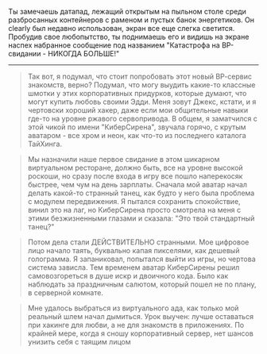 Ты замечаешь датапад, лежащий открытым на пыльном столе среди разбросанных контейнеров с раменом и пустых банок энергетиков. Он clearly был недавно использован, экран все еще слегка светится. Пробудив свое любопытство, ты поднимаешь его и видишь на экране наспех набранное сообщение под названием "Катастрофа на ВР-свидании - НИКОГДА БОЛЬШЕ!"

---

> Так вот, я подумал, что стоит попробовать этот новый ВР-сервис знакомств, верно? Подумал, что могу выудить какие-то классные шмотки у этих корпоративных придурков, которые думают, что могут купить любовь своими Эдди. Меня зовут Джекс, кстати, и я чертовски хороший хакер, даже если мои общительные навыки где-то на уровне ржавого сервопривода. В общем, я заматчился с этой чикой по имени "КиберСирена", звучала горячо, с крутым аватаром - все хром и неон, как что-то из последнего каталога ТайХинга.

> Мы назначили наше первое свидание в этом шикарном виртуальном ресторане, должно быть, все на уровне высокой роскоши, но сразу после входа в игру все пошло наперекосяк быстрее, чем чум на день зарплаты. Сначала мой аватар начал делать какой-то странный танец, как будто у него была проблема с модулем передвижения. Я пытался сохранить спокойствие, винил это на лаг, но КиберСирена просто смотрела на меня с этими безжизненными глазами и сказала: "Это твой стандартный танец?"

> Потом дела стали ДЕЙСТВИТЕЛЬНО странными. Мое цифровое лицо начало таять, буквально капая пикселями, как дешевый голограмма. Я запаниковал, попытался выйти из игры, но чертова система зависла. Тем временем аватар КиберСирены решил самовозгореться в душе искр и двоичного кода. Было как наблюдать за праздничным салютом, который пошел не по плану, в серверной комнате.

> Мне удалось выбраться из виртуального ада, как только мой реальный шлем начал дымиться. Урок выучен: лучше оставаться при хакинге для любви, а не для знакомств в приложениях. По крайней мере, когда я сношу корпоративный сервер, нет шансов унизить себя с таящим лицом
